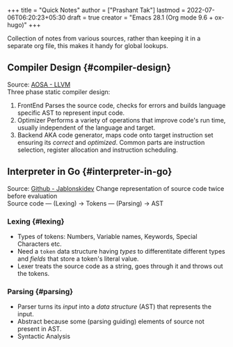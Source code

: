 +++
title = "Quick Notes"
author = ["Prashant Tak"]
lastmod = 2022-07-06T06:20:23+05:30
draft = true
creator = "Emacs 28.1 (Org mode 9.6 + ox-hugo)"
+++

Collection of notes from various sources, rather than keeping it in a separate org file, this makes it handy for global lookups.


## Compiler Design {#compiler-design}

Source: [AOSA - LLVM](http://aosabook.org/en/llvm.html) <br />
Three phase static compiler design:

1.  FrontEnd
    Parses the source code, checks for errors and builds language specific AST to represent input code.
2.  Optimizer
    Performs a variety of operations that improve code's run time, usually independent of the language and target.
3.  Backend
    AKA code generator, maps code onto target instruction set ensuring its _correct_ and _optimized_. Common parts are instruction selection, register allocation and instruction scheduling.


## Interpreter in Go {#interpreter-in-go}

Source: [Github - Jablonskidev](https://github.com/jablonskidev/writing-an-interpreter-in-go)
Change representation of source code twice before evaluation <br />
  Source code — (Lexing) &rarr; Tokens — (Parsing) &rarr; AST


### Lexing {#lexing}

-   Types of tokens: Numbers, Variable names, Keywords, Special Characters etc.
-   Need a `token` data structure having _types_ to differentitate different types and _fields_ that store a token's literal value.
-   Lexer treats the source code as a string, goes through it and throws out the tokens.


### Parsing {#parsing}

-   Parser turns its _input_ into a _data structure_ (AST) that represents the input.
-   Abstract because some (parsing guiding) elements of source not present in AST.
-   Syntactic Analysis
